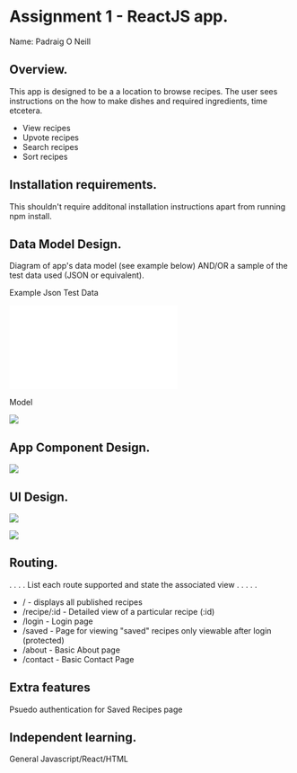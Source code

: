 # Assignment 1 - ReactJS app.

Name: Padraig O Neill

## Overview.
This app is designed to be a a location to browse recipes. The user sees instructions on the how to make dishes and required ingredients, time etcetera.

 + View recipes
 + Upvote recipes
 + Search recipes
 + Sort recipes

## Installation requirements.

This shouldn't require additonal installation instructions apart from running npm install.

## Data Model Design.

Diagram of app's data model (see example below) AND/OR a sample of the test data used (JSON or equivalent).

Example Json Test Data

![][testdata]

Model

![][model]

## App Component Design.
![][stories]


## UI Design.

![][image1]

![][image2]

## Routing.
. . . . List each route supported and state the associated view . . . . . 

+ / - displays all published recipes
+ /recipe/:id - Detailed view of a particular recipe (:id)
+ /login - Login page
+ /saved - Page for viewing "saved" recipes only viewable after login (protected)
+ /about - Basic About page
+ /contact - Basic Contact Page

## Extra features
Psuedo authentication for Saved Recipes page

## Independent learning.
General Javascript/React/HTML

[model]: ./data.png
[image1]: ./screen.png
[image2]: ./screen2.png
[stories]: ./storybook.png
[testdata]: ./test-data.json